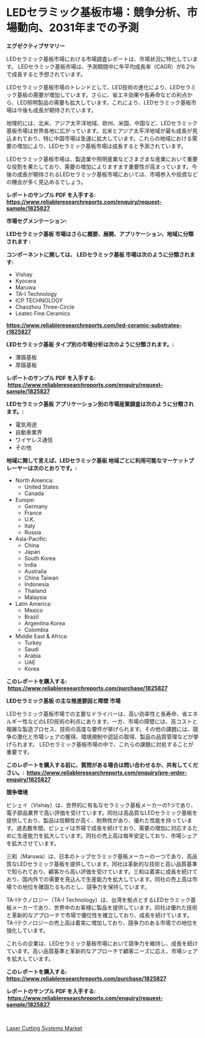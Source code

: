 <p><h1>LEDセラミック基板市場：競争分析、市場動向、2031年までの予測</h1></p><p><strong>エグゼクティブサマリー</strong></p>
<p><p>LEDセラミック基板市場における市場調査レポートは、市場状況に特化しています。 LEDセラミック基板市場は、予測期間中に年平均成長率（CAGR）が6.2％で成長すると予想されています。</p><p>LEDセラミック基板市場のトレンドとして、LED技術の進化により、LEDセラミック基板の需要が増加しています。さらに、省エネ効果や長寿命などの利点から、LED照明製品の需要も拡大しています。これにより、LEDセラミック基板市場は今後も成長が期待されています。</p><p>地理的には、北米、アジア太平洋地域、欧州、米国、中国など、LEDセラミック基板市場は世界各地に広がっています。北米とアジア太平洋地域が最も成長が見込まれており、特に中国市場は急速に拡大しています。これらの地域における需要の増加により、LEDセラミック基板市場は成長すると予測されています。</p><p>LEDセラミック基板市場は、製造業や照明産業などさまざまな産業において重要な役割を果たしており、需要の増加によりますます重要性が高まっています。今後の成長が期待されるLEDセラミック基板市場においては、市場参入や投資などの機会が多く見込めるでしょう。</p></p>
<p><strong>レポートのサンプル PDF を入手する: <a href="https://www.reliableresearchreports.com/enquiry/request-sample/1825827">https://www.reliableresearchreports.com/enquiry/request-sample/1825827</a></strong></p>
<p><strong>市場セグメンテーション:</strong></p>
<p><strong> LEDセラミック基板 市場はさらに概要、展開、アプリケーション、地域に分類されます :</strong></p>
<p><strong>コンポーネントに関しては、 LEDセラミック基板 市場は次のように分類されます: &nbsp;</strong></p>
<p><ul><li>Vishay</li><li>Kyocera</li><li>Maruwa</li><li>TA-I Technology</li><li>ICP TECHNOLOGY</li><li>Chaozhou Three-Circle</li><li>Leatec Fine Ceramics</li></ul></p>
<p><strong><a href="https://www.reliableresearchreports.com/led-ceramic-substrates-r1825827">https://www.reliableresearchreports.com/led-ceramic-substrates-r1825827</a></strong></p>
<p><strong> LEDセラミック基板 タイプ別の市場分析は次のように分類されます。:</strong></p>
<p><ul><li>薄膜基板</li><li>厚膜基板</li></ul></p>
<p><strong>レポートのサンプル PDF を入手する: &nbsp;<a href="https://www.reliableresearchreports.com/enquiry/request-sample/1825827">https://www.reliableresearchreports.com/enquiry/request-sample/1825827</a></strong></p>
<p><strong> LEDセラミック基板 アプリケーション別の市場産業調査は次のように分類されます。:</strong></p>
<p><ul><li>電気用途</li><li>自動車業界</li><li>ワイヤレス通信</li><li>その他</li></ul></p>
<p><strong>地域に関して言えば、LEDセラミック基板 地域ごとに利用可能なマーケットプレーヤーは次のとおりです。:</strong></p>
<p><ul>
    <li>
        North America:
        <ul>
            <li>United States</li>
            <li>Canada</li>
        </ul>
    </li>
    <li>
        Europe:
        <ul>
            <li>Germany</li>
            <li>France</li>
            <li>U.K.</li>
            <li>Italy</li>
            <li>Russia</li>
        </ul>
    </li>
    <li>
        Asia-Pacific:
        <ul>
            <li>China</li>
            <li>Japan</li>
            <li>South Korea</li>
            <li>India</li>
            <li>Australia</li>
            <li>China Taiwan</li>
            <li>Indonesia</li>
            <li>Thailand</li>
            <li>Malaysia</li>
        </ul>
    </li>
    <li>
        Latin America:
        <ul>
            <li>Mexico</li>
            <li>Brazil</li>
            <li>Argentina Korea</li>
            <li>Colombia</li>
        </ul>
    </li>
    <li>
        Middle East & Africa:
        <ul>
            <li>Turkey</li>
            <li>Saudi</li>
            <li>Arabia</li>
            <li>UAE</li>
            <li>Korea</li>
        </ul>
    </li>
    </ul></p>
<p><strong>このレポートを購入する: &nbsp;<a href="https://www.reliableresearchreports.com/purchase/1825827">https://www.reliableresearchreports.com/purchase/1825827</a></strong></p>
<p><strong>LEDセラミック基板 の主な推進要因と障壁 市場</strong></p>
<p><p>LEDセラミック基板市場での主要なドライバーは、高い効率性と長寿命、省エネルギー性などのLED技術の利点にあります。一方、市場の障壁には、高コストと複雑な製造プロセス、技術の高度な要件が挙げられます。その他の課題には、競争の激化と市場シェアの獲得、環境規制や認証の取得、製品の品質管理などが挙げられます。 LEDセラミック基板市場の中で、これらの課題に対処することが重要です。</p></p>
<p><strong>このレポートを購入する前に、質問がある場合は問い合わせるか、共有してください。:&nbsp; <a href="https://www.reliableresearchreports.com/enquiry/pre-order-enquiry/1825827">https://www.reliableresearchreports.com/enquiry/pre-order-enquiry/1825827</a></strong></p>
<p><strong>競争環境</strong></p>
<p><p>ビシェイ（Vishay）は、世界的に有名なセラミック基板メーカーの1つであり、電子部品業界で高い評価を受けています。同社は高品質なLEDセラミック基板を提供しており、製品は信頼性が高く、耐熱性があり、優れた性能を持っています。過去数年間、ビシェイは市場で成長を続けており、需要の増加に対応するために生産能力を拡大しています。同社の売上高は毎年安定しており、市場シェアを拡大させています。</p><p>三和（Maruwa）は、日本のトップセラミック基板メーカーの一つであり、高品質なLEDセラミック基板を提供しています。同社は革新的な技術と高い品質基準で知られており、顧客から高い評価を受けています。三和は着実に成長を続けており、国内外での需要を見込んで生産能力を拡大しています。同社の売上高は市場での地位を確固たるものとし、競争力を保持しています。</p><p>TA-Iテクノロジー（TA-I Technology）は、台湾を拠点とするLEDセラミック基板メーカーであり、世界中のお客様に製品を提供しています。同社は優れた技術と革新的なアプローチで市場で優位性を確立しており、成長を続けています。TA-Iテクノロジーの売上高は着実に増加しており、競争力のある市場での地位を強化しています。</p><p>これらの企業は、LEDセラミック基板市場において競争力を維持し、成長を続けています。高い品質基準と革新的なアプローチで顧客ニーズに応え、市場シェアを拡大しています。</p></p>
<p><strong>このレポートを購入する: &nbsp; <a href="https://www.reliableresearchreports.com/purchase/1825827">https://www.reliableresearchreports.com/purchase/1825827</a></strong></p>
<p><strong>レポートのサンプル PDF を入手する: &nbsp;<a href="https://www.reliableresearchreports.com/enquiry/request-sample/1825827">https://www.reliableresearchreports.com/enquiry/request-sample/1825827</a></strong><strong></strong></p>
<p>&nbsp;</p>
<p><p><a href="https://github.com/santosh758595/Market-Research-Report-List-4/blob/main/laser-cutting-systems-market.md">Laser Cutting Systems Market</a></p></p>